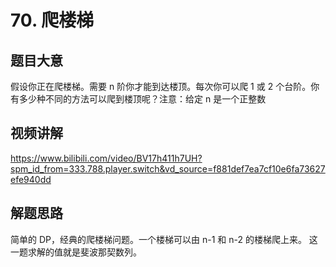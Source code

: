 # 70. 爬楼梯

## 题目大意
假设你正在爬楼梯。需要 n 阶你才能到达楼顶。每次你可以爬 1 或 2 个台阶。你有多少种不同的方法可以爬到楼顶呢？注意：给定 n 是一个正整数

## 视频讲解
https://www.bilibili.com/video/BV17h411h7UH?spm_id_from=333.788.player.switch&vd_source=f881def7ea7cf10e6fa73627efe940dd

## 解题思路
简单的 DP，经典的爬楼梯问题。一个楼梯可以由 n-1 和 n-2 的楼梯爬上来。
这一题求解的值就是斐波那契数列。

